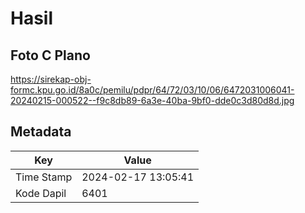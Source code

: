 # Hasil

## Foto C Plano

https://sirekap-obj-formc.kpu.go.id/8a0c/pemilu/pdpr/64/72/03/10/06/6472031006041-20240215-000522--f9c8db89-6a3e-40ba-9bf0-dde0c3d80d8d.jpg


## Metadata

| Key        | Value               |
| ---------- | ------------------- |
| Time Stamp | 2024-02-17 13:05:41 |
| Kode Dapil | 6401                |



